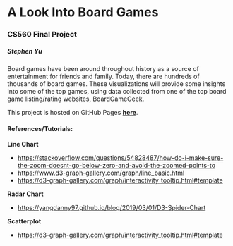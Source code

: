 # A Look Into Board Games
### CS560 Final Project
##### Stephen Yu

Board games have been around throughout history as a source of entertainment for friends and family. Today, there are hundreds of thousands of board games. These visualizations will provide some insights into some of the top games, using data collected from one of the top board game listing/rating websites, BoardGameGeek.

This project is hosted on GitHub Pages **[here](syu36.github.io/data-vis-final)**.

#### References/Tutorials:  
**Line Chart**
- https://stackoverflow.com/questions/54828487/how-do-i-make-sure-the-zoom-doesnt-go-below-zero-and-avoid-the-zoomed-points-to
- https://www.d3-graph-gallery.com/graph/line_basic.html
- https://d3-graph-gallery.com/graph/interactivity_tooltip.html#template

**Radar Chart**
- https://yangdanny97.github.io/blog/2019/03/01/D3-Spider-Chart

**Scatterplot**
- https://d3-graph-gallery.com/graph/interactivity_tooltip.html#template